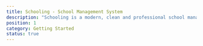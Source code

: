 ```yaml
---
title: Schooling - School Management System
description: "Schooling is a modern, clean and professional school management system. It’s built on Laravel 8, Vue.js, and is easily coded with best practices and a human-readable format for enhancement."
position: 1
category: Getting Started
status: true
---
```

